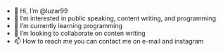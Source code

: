 - 👋 Hi, I’m @luzar99
- 👀 I’m interested in public speaking, content writing, and programming
- 🌱 I’m currently learning programming 
- 💞️ I’m looking to collaborate on conten writing
- 📫 How to reach me you can contact me on e-mail and instagram

<!---
luzar99/luzar99 is a ✨ special ✨ repository because its `README.md` (this file) appears on your GitHub profile.
You can click the Preview link to take a look at your changes.
--->
